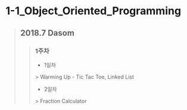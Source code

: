 # 1-1_Object_Oriented_Programming
> ## 2018.7 Dasom
>> ### 1주차
>> <ul>
   >> <li> 1일차 </li>
>> </ul>
>>> Warming Up - Tic Tac Toe, Linked List
>> <ul>
   >> <li> 2일차 </li>
>> </ul>
>>> Fraction Calculator
